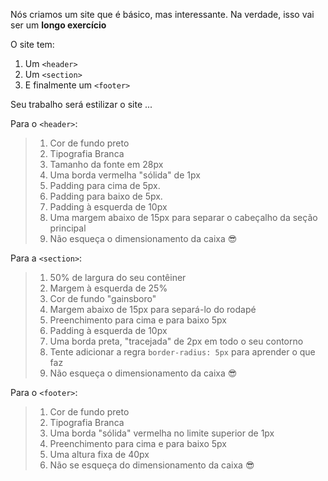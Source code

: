 Nós criamos um site que é básico, mas interessante.
Na verdade, isso vai ser um **longo exercício**

O site tem:

1. Um `<header>`
2. Um `<section>`
3. E finalmente um `<footer>`

Seu trabalho será estilizar o site ...

Para o `<header>`:

> 1. Cor de fundo preto
> 2. Tipografia Branca
> 3. Tamanho da fonte em 28px
> 4. Uma borda vermelha "sólida" de 1px
> 5. Padding para cima de 5px.
> 6. Padding para baixo de 5px.
> 6. Padding à esquerda de 10px
> 7. Uma margem abaixo de 15px para separar o cabeçalho da seção principal
> 8. Não esqueça o dimensionamento da caixa :sunglasses:

Para a `<section>`:

> 1. 50% de largura do seu contêiner
> 2. Margem à esquerda de 25%
> 3. Cor de fundo "gainsboro"
> 4. Margem abaixo de 15px para separá-lo do rodapé
> 5. Preenchimento para cima e para baixo 5px
> 6. Padding à esquerda de 10px
> 7. Uma borda preta, "tracejada" de 2px em todo o seu contorno
> 8. Tente adicionar a regra `border-radius: 5px` para aprender o que faz
> 9. Não esqueça o dimensionamento da caixa :sunglasses:

Para o `<footer>`:
> 1. Cor de fundo preto
> 2. Tipografia Branca
> 3. Uma borda "sólida" vermelha no limite superior de 1px
> 5. Preenchimento para cima e para baixo 5px
> 6. Uma altura fixa de 40px
> 7. Não se esqueça do dimensionamento da caixa :sunglasses: